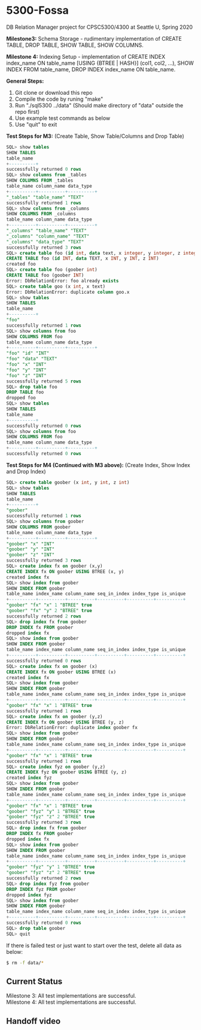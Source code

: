 # 5300-Fossa
DB Relation Manager project for CPSC5300/4300 at Seattle U, Spring 2020 

**Milestone3:**
Schema Storage - rudimentary implementation of CREATE TABLE, DROP TABLE, SHOW TABLE, SHOW COLUMNS. </br> 

**Milestone 4:**
Indexing Setup - implementation of CREATE INDEX index_name ON table_name [USING {BTREE | HASH}] (col1, col2, ...), SHOW INDEX FROM table_name, DROP INDEX index_name ON table_name. </br>

**General Steps:** </br>
1. Git clone or download this repo
2. Compile the code by runing "make"
3. Run "./sql5300 ../data" (Should make directory of "data" outside the repo first)
4. Use example test commands as below
5. Use "quit" to exit

**Test Steps for M3:** (Create Table, Show Table/Columns and Drop Table)
```sql
SQL> show tables
SHOW TABLES
table_name 
+----------+
successfully returned 0 rows
SQL> show columns from _tables
SHOW COLUMNS FROM _tables
table_name column_name data_type 
+----------+----------+----------+
"_tables" "table_name" "TEXT" 
successfully returned 1 rows
SQL> show columns from _columns
SHOW COLUMNS FROM _columns
table_name column_name data_type 
+----------+----------+----------+
"_columns" "table_name" "TEXT" 
"_columns" "column_name" "TEXT" 
"_columns" "data_type" "TEXT" 
successfully returned 3 rows
SQL> create table foo (id int, data text, x integer, y integer, z integer)
CREATE TABLE foo (id INT, data TEXT, x INT, y INT, z INT)
created foo
SQL> create table foo (goober int)
CREATE TABLE foo (goober INT)
Error: DbRelationError: foo already exists
SQL> create table goo (x int, x text)
Error: DbRelationError: duplicate column goo.x
SQL> show tables
SHOW TABLES
table_name 
+----------+
"foo" 
successfully returned 1 rows
SQL> show columns from foo
SHOW COLUMNS FROM foo
table_name column_name data_type 
+----------+----------+----------+
"foo" "id" "INT" 
"foo" "data" "TEXT" 
"foo" "x" "INT" 
"foo" "y" "INT" 
"foo" "z" "INT" 
successfully returned 5 rows
SQL> drop table foo
DROP TABLE foo
dropped foo
SQL> show tables
SHOW TABLES
table_name 
+----------+
successfully returned 0 rows
SQL> show columns from foo
SHOW COLUMNS FROM foo
table_name column_name data_type 
+----------+----------+----------+
successfully returned 0 rows
```

**Test Steps for M4 (Continued with M3 above):** (Create Index, Show Index and Drop Index)
```sql
SQL> create table goober (x int, y int, z int)
SQL> show tables
SHOW TABLES
table_name 
+----------+
"goober" 
successfully returned 1 rows
SQL> show columns from goober
SHOW COLUMNS FROM goober
table_name column_name data_type 
+----------+----------+----------+
"goober" "x" "INT" 
"goober" "y" "INT" 
"goober" "z" "INT" 
successfully returned 3 rows
SQL> create index fx on goober (x,y)
CREATE INDEX fx ON goober USING BTREE (x, y)
created index fx
SQL> show index from goober
SHOW INDEX FROM goober
table_name index_name column_name seq_in_index index_type is_unique 
+----------+----------+----------+----------+----------+----------+
"goober" "fx" "x" 1 "BTREE" true 
"goober" "fx" "y" 2 "BTREE" true 
successfully returned 2 rows
SQL> drop index fx from goober
DROP INDEX fx FROM goober
dropped index fx
SQL> show index from goober
SHOW INDEX FROM goober
table_name index_name column_name seq_in_index index_type is_unique 
+----------+----------+----------+----------+----------+----------+
successfully returned 0 rows
SQL> create index fx on goober (x)
CREATE INDEX fx ON goober USING BTREE (x)
created index fx
SQL> show index from goober
SHOW INDEX FROM goober
table_name index_name column_name seq_in_index index_type is_unique 
+----------+----------+----------+----------+----------+----------+
"goober" "fx" "x" 1 "BTREE" true 
successfully returned 1 rows
SQL> create index fx on goober (y,z)
CREATE INDEX fx ON goober USING BTREE (y, z)
Error: DbRelationError: duplicate index goober fx
SQL> show index from goober
SHOW INDEX FROM goober
table_name index_name column_name seq_in_index index_type is_unique 
+----------+----------+----------+----------+----------+----------+
"goober" "fx" "x" 1 "BTREE" true 
successfully returned 1 rows
SQL> create index fyz on goober (y,z)
CREATE INDEX fyz ON goober USING BTREE (y, z)
created index fyz
SQL> show index from goober
SHOW INDEX FROM goober
table_name index_name column_name seq_in_index index_type is_unique 
+----------+----------+----------+----------+----------+----------+
"goober" "fx" "x" 1 "BTREE" true 
"goober" "fyz" "y" 1 "BTREE" true 
"goober" "fyz" "z" 2 "BTREE" true 
successfully returned 3 rows
SQL> drop index fx from goober
DROP INDEX fx FROM goober
dropped index fx
SQL> show index from goober
SHOW INDEX FROM goober
table_name index_name column_name seq_in_index index_type is_unique 
+----------+----------+----------+----------+----------+----------+
"goober" "fyz" "y" 1 "BTREE" true 
"goober" "fyz" "z" 2 "BTREE" true 
successfully returned 2 rows
SQL> drop index fyz from goober
DROP INDEX fyz FROM goober
dropped index fyz
SQL> show index from goober
SHOW INDEX FROM goober
table_name index_name column_name seq_in_index index_type is_unique 
+----------+----------+----------+----------+----------+----------+
successfully returned 0 rows
SQL> drop table goober
SQL> quit
```

If there is failed test or just want to start over the test, delete all data as below:
```sh
$ rm -f data/*
``` 

## Current Status
Milestone 3: All test implementations are successful. </br>
Milestone 4: All test implementations are successful. </br>

## Handoff video
